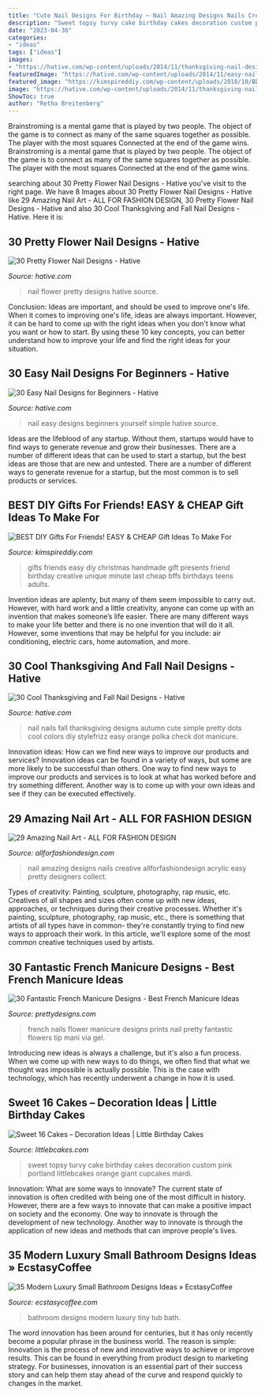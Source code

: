 ```yaml
---
title: "Cute Nail Designs For Birthday ~ Nail Amazing Designs Nails Creative Allforfashiondesign Acrylic Easy Pretty Designers Collect"
description: "Sweet topsy turvy cake birthday cakes decoration custom pink portland littlebcakes orange giant cupcakes mardi"
date: "2023-04-30"
categories:
- "ideas"
tags: ["ideas"]
images:
- "https://hative.com/wp-content/uploads/2014/11/thanksgiving-nail-designs/3-thanksgiving-and-fall-nail-designs.jpg"
featuredImage: "https://hative.com/wp-content/uploads/2014/11/easy-nail-designs/7-easy-nail-designs-for-beginners.jpg"
featured_image: "https://kimspireddiy.com/wp-content/uploads/2018/10/BEST-DIY-Gifts-For-Friends-EASY-and-CHEAP-Gift-Ideas-To-Make-For-Birthdays-Christmas-Gifts-Creative-and-Unique-Presents-That-Are-Cute-Last-Minute-Handmade-Ideas-BFFs-Teens-8.jpg"
image: "https://hative.com/wp-content/uploads/2014/11/thanksgiving-nail-designs/3-thanksgiving-and-fall-nail-designs.jpg"
ShowToc: true
author: "Retha Breitenberg"
---
```



Brainstroming is a mental game that is played by two people. The object of the game is to connect as many of the same squares together as possible. The player with the most squares Connected at the end of the game wins. Brainstroming is a mental game that is played by two people. The object of the game is to connect as many of the same squares together as possible. The player with the most squares Connected at the end of the game wins.

	

		
searching about 30 Pretty Flower Nail Designs - Hative you've visit to the right page. We have 8 Images about 30 Pretty Flower Nail Designs - Hative like 29 Amazing Nail Art - ALL FOR FASHION DESIGN, 30 Pretty Flower Nail Designs - Hative and also 30 Cool Thanksgiving and Fall Nail Designs - Hative. Here it is:
		
    
## 30 Pretty Flower Nail Designs - Hative

<img loading=lazy src="https://hative.com/wp-content/uploads/2014/11/flower-nail-designs/25-pretty-flower-nail-designs.jpg" onerror="this.onerror=null;this.src='https://tse1.mm.bing.net/th?id=OIP.QKx1FUwXKsfvB_mtNqOu4wHaLH&amp;pid=15.1';" alt="30 Pretty Flower Nail Designs - Hative">

_Source: hative.com_

>nail flower pretty designs hative source. 

	

Conclusion: Ideas are important, and should be used to improve one's life.
When it comes to improving one's life, ideas are always important. However, it can be hard to come up with the right ideas when you don't know what you want or how to start. By using these 10 key concepts, you can better understand how to improve your life and find the right ideas for your situation.

    
## 30 Easy Nail Designs For Beginners - Hative

<img loading=lazy src="https://hative.com/wp-content/uploads/2014/11/easy-nail-designs/7-easy-nail-designs-for-beginners.jpg" onerror="this.onerror=null;this.src='https://tse4.mm.bing.net/th?id=OIP.J2fH8yNgxPe5HU4913aEJwHaHa&amp;pid=15.1';" alt="30 Easy Nail Designs for Beginners - Hative">

_Source: hative.com_

>nail easy designs beginners yourself simple hative source. 

	

Ideas are the lifeblood of any startup. Without them, startups would have to find ways to generate revenue and grow their businesses. There are a number of different ideas that can be used to start a startup, but the best ideas are those that are new and untested. There are a number of different ways to generate revenue for a startup, but the most common is to sell products or services.

    
## BEST DIY Gifts For Friends! EASY &amp; CHEAP Gift Ideas To Make For

<img loading=lazy src="https://kimspireddiy.com/wp-content/uploads/2018/10/BEST-DIY-Gifts-For-Friends-EASY-and-CHEAP-Gift-Ideas-To-Make-For-Birthdays-Christmas-Gifts-Creative-and-Unique-Presents-That-Are-Cute-Last-Minute-Handmade-Ideas-BFFs-Teens-8.jpg" onerror="this.onerror=null;this.src='https://tse2.mm.bing.net/th?id=OIP.k5926199AfVMNOe558M1XwHaLH&amp;pid=15.1';" alt="BEST DIY Gifts For Friends! EASY &amp; CHEAP Gift Ideas To Make For">

_Source: kimspireddiy.com_

>gifts friends easy diy christmas handmade gift presents friend birthday creative unique minute last cheap bffs birthdays teens adults. 

	

Invention ideas are aplenty, but many of them seem impossible to carry out. However, with hard work and a little creativity, anyone can come up with an invention that makes someone’s life easier. There are many different ways to make your life better and there is no one invention that will do it all. However, some inventions that may be helpful for you include: air conditioning, electric cars, home automation, and more.

    
## 30 Cool Thanksgiving And Fall Nail Designs - Hative

<img loading=lazy src="https://hative.com/wp-content/uploads/2014/11/thanksgiving-nail-designs/3-thanksgiving-and-fall-nail-designs.jpg" onerror="this.onerror=null;this.src='https://tse1.mm.bing.net/th?id=OIP.nEJ0Ci3oSTPK7wjCx-ePBAHaHa&amp;pid=15.1';" alt="30 Cool Thanksgiving and Fall Nail Designs - Hative">

_Source: hative.com_

>nail nails fall thanksgiving designs autumn cute simple pretty dots cool colors diy stylefrizz easy orange polka check dot manicure. 

	

Innovation ideas: How can we find new ways to improve our products and services?
Innovation ideas can be found in a variety of ways, but some are more likely to be successful than others. One way to find new ways to improve our products and services is to look at what has worked before and try something different. Another way is to come up with your own ideas and see if they can be executed effectively.

    
## 29 Amazing Nail Art - ALL FOR FASHION DESIGN

<img loading=lazy src="https://allforfashiondesign.com/wp-content/uploads/2013/06/nails-art-29.png" onerror="this.onerror=null;this.src='https://tse3.mm.bing.net/th?id=OIP.iVElDTibIB4Mhc9LUcqYaQHaLb&amp;pid=15.1';" alt="29 Amazing Nail Art - ALL FOR FASHION DESIGN">

_Source: allforfashiondesign.com_

>nail amazing designs nails creative allforfashiondesign acrylic easy pretty designers collect. 

	

Types of creativity: Painting, sculpture, photography, rap music, etc.
Creatives of all shapes and sizes often come up with new ideas, approaches, or techniques during their creative processes. Whether it's painting, sculpture, photography, rap music, etc., there is something that artists of all types have in common- they're constantly trying to find new ways to approach their work. In this article, we'll explore some of the most common creative techniques used by artists.

    
## 30 Fantastic French Manicure Designs - Best French Manicure Ideas

<img loading=lazy src="http://www.prettydesigns.com/wp-content/uploads/2014/07/French-Nails-With-Flower-Prints.jpg" onerror="this.onerror=null;this.src='https://tse1.mm.bing.net/th?id=OIP.qaYc6qcAkkBbY077GEo4AwHaJ6&amp;pid=15.1';" alt="30 Fantastic French Manicure Designs - Best French Manicure Ideas">

_Source: prettydesigns.com_

>french nails flower manicure designs prints nail pretty fantastic flowers tip mani via gel. 

	

Introducing new ideas is always a challenge, but it's also a fun process. When we come up with new ways to do things, we often find that what we thought was impossible is actually possible. This is the case with technology, which has recently underwent a change in how it is used. 

    
## Sweet 16 Cakes – Decoration Ideas | Little Birthday Cakes

<img loading=lazy src="http://www.littlebcakes.com/wp-content/uploads/2014/02/Sweet-16-Birthday-Cake.jpg" onerror="this.onerror=null;this.src='https://tse2.mm.bing.net/th?id=OIP.0dkJDj5mHY0mZkfoAQmQ6gHaJ6&amp;pid=15.1';" alt="Sweet 16 Cakes – Decoration Ideas | Little Birthday Cakes">

_Source: littlebcakes.com_

>sweet topsy turvy cake birthday cakes decoration custom pink portland littlebcakes orange giant cupcakes mardi. 

	

Innovation: What are some ways to innovate?
The current state of innovation is often credited with being one of the most difficult in history. However, there are a few ways to innovate that can make a positive impact on society and the economy. One way to innovate is through the development of new technology. Another way to innovate is through the application of new ideas and methods that can improve people's lives.

    
## 35 Modern Luxury Small Bathroom Designs Ideas » EcstasyCoffee

<img loading=lazy src="https://i2.wp.com/www.ecstasycoffee.com/wp-content/uploads/2016/10/Small-Bathroom-Design-Ideas-9.jpg?resize=554%2C828" onerror="this.onerror=null;this.src='https://tse3.mm.bing.net/th?id=OIP.cGhVTn5mZTJTT7ryVT9TQAHaLE&amp;pid=15.1';" alt="35 Modern Luxury Small Bathroom Designs Ideas » EcstasyCoffee">

_Source: ecstasycoffee.com_

>bathroom designs modern luxury tiny tub bath. 

	

The word innovation has been around for centuries, but it has only recently become a popular phrase in the business world. The reason is simple: Innovation is the process of new and innovative ways to achieve or improve results. This can be found in everything from product design to marketing strategy. For businesses, innovation is an essential part of their success story and can help them stay ahead of the curve and respond quickly to changes in the market.

